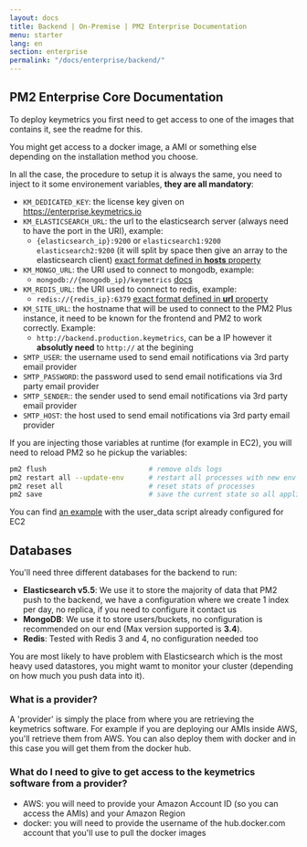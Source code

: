 ```yaml
---
layout: docs
title: Backend | On-Premise | PM2 Enterprise Documentation
menu: starter
lang: en
section: enterprise
permalink: "/docs/enterprise/backend/"
---
```



## PM2 Enterprise Core Documentation

To deploy keymetrics you first need to get access to one of the images that contains it, see the readme for this.

You might get access to a docker image, a AMI or something else depending on the installation method you choose.

In all the case, the procedure to setup it is always the same, you need to inject to it some environement variables, **they are all mandatory**: 

- `KM_DEDICATED_KEY`: the license key given on https://enterprise.keymetrics.io
- `KM_ELASTICSEARCH_URL`: the url to the elasticsearch server (always need to have the port in the URI), example: 
    - `{elasticsearch_ip}:9200` or `elasticsearch1:9200 elasticsearch2:9200` (it will split by space then give an array to the elasticsearch client) [exact format defined in **hosts** property](https://www.elastic.co/guide/docs/elasticsearch/client/javascript-api/current/configuration.html#config-options)
- `KM_MONGO_URL`: the URI used to connect to mongodb, example:
    - `mongodb://{mongodb_ip}/keymetrics` [docs](https://docs.mongodb.com/manual/reference/connection-string/)
- `KM_REDIS_URL`: the URI used to connect to redis, example: 
    - `redis://{redis_ip}:6379` [exact format defined in **url** property](https://github.com/NodeRedis/node_redis#options-object-properties)
- `KM_SITE_URL`: the hostname that will be used to connect to the PM2 Plus instance, it need to be known for the frontend and PM2 to work correctly. Example: 
    - `http://backend.production.keymetrics`, can be a IP however it **absolutly need** to `http://` at the begining
- `SMTP_USER`: the username used to send email notifications via 3rd party email provider
- `SMTP_PASSWORD`: the password used to send email notifications via 3rd party email provider
- `SMTP_SENDER`:: the sender used to send email notifications via 3rd party email provider
- `SMTP_HOST`: the host used to send email notifications via 3rd party email provider


If you are injecting those variables at runtime (for example in EC2), you will need to reload PM2 so he pickup the variables: 
```bash
pm2 flush                         # remove olds logs
pm2 restart all --update-env      # restart all processes with new env
pm2 reset all                     # reset stats of processes
pm2 save                          # save the current state so all applications can be restarted when the server is restarted
```

You can find [an example](https://github.com/keymetrics/on-premise/blob/master/terraform/keymetrics_aio_aws/user_data_backend.tpl) with the user_data script already configured for EC2


## Databases

You'll need three different databases for the backend to run: 

- **Elasticsearch v5.5**: We use it to store the majority of data that PM2 push to the backend, we have a configuration where we create 1 index per day, no replica, if you need to configure it contact us
- **MongoDB**: We use it to store users/buckets, no configuration is recommended on our end (Max version supported is **3.4**).
- **Redis**: Tested with Redis 3 and 4, no configuration needed too

You are most likely to have problem with Elasticsearch which is the most heavy used datastores, you might wamt to monitor your cluster (depending on how much you push data into it).

### What is a provider?

A 'provider' is simply the place from where you are retrieving the keymetrics software. For example if you are deploying our AMIs inside AWS, you'll retrieve them from AWS. You can also deploy them with docker and in this case you will get them from the docker hub.

### What do I need to give to get access to the keymetrics software from a provider?

- AWS: you will need to provide your Amazon Account ID (so you can access the AMIs) and your Amazon Region
- docker: you will need to provide the username of the hub.docker.com account that you'll use to pull the docker images